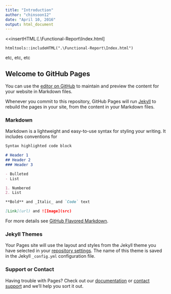 ```yaml
---
title: "Introduction"
author: "chinsoon12"
date: "April 10, 2016"
output: html_document
---
```


<<insertHTML:[.\Functional-Report\Index.html]

```{r, echo=FALSE}
htmltools::includeHTML(".\Functional-Report\Index.html")
```

etc, etc, etc

## Welcome to GitHub Pages

You can use the [editor on GitHub](https://github.com/sandeepraina1981/githubpageexample/edit/master/README.md) to maintain and preview the content for your website in Markdown files.

Whenever you commit to this repository, GitHub Pages will run [Jekyll](https://jekyllrb.com/) to rebuild the pages in your site, from the content in your Markdown files.

### Markdown

Markdown is a lightweight and easy-to-use syntax for styling your writing. It includes conventions for

```markdown
Syntax highlighted code block

# Header 1
## Header 2
### Header 3

- Bulleted
- List

1. Numbered
2. List

**Bold** and _Italic_ and `Code` text

[Link](url) and ![Image](src)
```

For more details see [GitHub Flavored Markdown](https://guides.github.com/features/mastering-markdown/).

### Jekyll Themes

Your Pages site will use the layout and styles from the Jekyll theme you have selected in your [repository settings](https://github.com/sandeepraina1981/githubpageexample/settings). The name of this theme is saved in the Jekyll `_config.yml` configuration file.

### Support or Contact

Having trouble with Pages? Check out our [documentation](https://help.github.com/categories/github-pages-basics/) or [contact support](https://github.com/contact) and we’ll help you sort it out.
